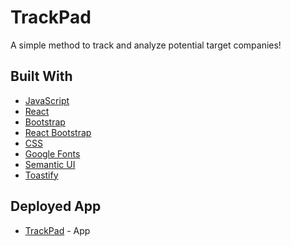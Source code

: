 # TrackPad 

A simple method to track and analyze potential target companies!

## Built With 

- [JavaScript](https://www.javascript.com/)
- [React](https://reactjs.org)
- [Bootstrap](https://getbootstrap.com/)
- [React Bootstrap](https://react-bootstrap.github.io)
- [CSS](https://developer.mozilla.org/en-US/docs/Web/CSS)
- [Google Fonts](https://fonts.google.com/)
- [Semantic UI](https://semantic-ui.com)
- [Toastify](https://www.npmjs.com/package/react-toastify/v/1.4.3#demo)


## Deployed App
* [TrackPad](https://trackpad.herokuapp.com) - App  
